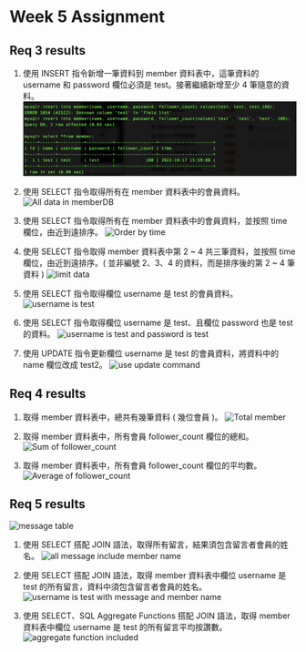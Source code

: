 # Week 5 Assignment
## Req 3 results
1. 使用 INSERT 指令新增一筆資料到 member 資料表中，這筆資料的 username 和 password 欄位必須是 test。接著繼續新增至少 4 筆隨意的資料。
![First data in member DB](week-5/img/1.png)

2. 使用 SELECT 指令取得所有在 member 資料表中的會員資料。
![All data in memberDB](/img/2.png)

3. 使用 SELECT 指令取得所有在 member 資料表中的會員資料，並按照 time 欄位，由近到遠排序。
![Order by time](/img/3.png)

4. 使用 SELECT 指令取得 member 資料表中第 2 ~ 4 共三筆資料，並按照 time 欄位，由近到遠排序。( 並非編號 2、3、4 的資料，而是排序後的第 2 ~ 4 筆資料 )
![limit data](/img/4.png)

5. 使用 SELECT 指令取得欄位 username 是 test 的會員資料。
![username is test](/img/5.png)

6. 使用 SELECT 指令取得欄位 username 是 test、且欄位 password 也是 test 的資料。
![username is test and password is test](/img/6.png)

7. 使用 UPDATE 指令更新欄位 username 是 test 的會員資料，將資料中的 name 欄位改成 test2。
![use update command](/img/7.png)

## Req 4 results
1. 取得 member 資料表中，總共有幾筆資料 ( 幾位會員 )。
![Total member](/img/4-1.png)

2. 取得 member 資料表中，所有會員 follower_count 欄位的總和。
![Sum of follower_count](/img/4-2.png)

3. 取得 member 資料表中，所有會員 follower_count 欄位的平均數。
![Average of follower_count](/img/4-3.png)

## Req 5 results
![message table](/img/5-0.png)
1. 使用 SELECT 搭配 JOIN 語法，取得所有留言，結果須包含留言者會員的姓名。
![all message include member name](/img/5-1.png)

2. 使用 SELECT 搭配 JOIN 語法，取得 member 資料表中欄位 username 是 test 的所有留言，資料中須包含留言者會員的姓名。
![username is test with message and member name](/img/5-2.png)

3. 使用 SELECT、SQL Aggregate Functions 搭配 JOIN 語法，取得 member 資料表中欄位 username 是 test 的所有留言平均按讚數。
![aggregate function included](/img/5-3.png)
